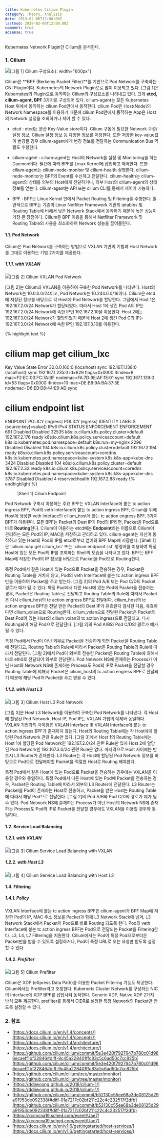 ```yaml
---
title: Kubernetes Cilium Plugin
category: Theory, Analysis
date: 2019-02-06T12:00:00Z
lastmod: 2019-02-06T12:00:00Z
comment: true
adsense: true
---
```


Kubernetes Network Plugin인 Cilium을 분석한다.

### 1. Cilium

![[그림 1] Cilium 구성요소]({{site.baseurl}}/images/theory_analysis/Kubernetes_Cilium_Plugin/Cilium_Components.PNG){: width="600px"}

Cilium은 **BPF (Berkeley Packet Filter)**를 기반으로 Pod Network를 구축하는 CNI Plugin이다. Kubernetes의 Network Plugin으로 많이 이용되고 있다. [그림 1]은 Kubernetes의 Plugin으로 동작하는 Cilium의 구성요소를 나타내고 있다. 크게 **etcd, cilium-agent, BPF** 3가지로 구성되어 있다. cilium-agent는 모든 Kubernetes Host 위에서 동작하는 cilium Pod안에서 동작한다. cilium Pod은 Host(Node)의 Network Namespace를 이용하기 때문에 cilium Pod안에서 동작하는 App은 Host의 Network 설정을 조회하거나 제어 할 수 있다.

* etcd : etcd는 분산 Key-Value store이다. Cilium 구동에 필요한 Network 구성/설정 정보, Cilium 설정 정보 등 다양한 정보를 저장한다. 또한 저장한 key-value값이 변경될 경우 cilium-agent에게 변경 정보를 전달하는 Communication Bus 역활도 수행한다.

* cilium-agent : cilium-agent는 Host의 Network를 설정 및 Monitoring을 하는 Daemon이다. 필요에 따라 BPF를 Linux Kernel에 삽입하고 제어한다. 또한 cilium-agent는 cilium-node-monitor 및 cilium-health 실행한다. cilium-node-monitor는 BPF의 Event를 수신하고 전달한다. cilium-health는 cilium-agent의 상태를 외부의 Host에게 전달하거나, 외부 Host의 cilium-agent의 상태 정보를 얻는다. cilium-agent는 API 또는 cilium CLI를 통해서 제어가 가능하다.

* BPF : BPF는 Linux Kernel 안에서 Packet Routing 및 Filtering을 수행한다. 일반적으로 BPF는 기존의 Linux Netfilter Framework 기반의 iptables 및 Routing Table에 비해서 낮은 Network Stack에서 동작하기 때문에 높은 성능이 가장 큰 장점이다. Cilium은 BPF 이용을 통해서 Netfilter Framework 및 Routing Table의 사용을 최소화하여 Network 성능을 끌어올린다.

#### 1.1. Pod Network

Cilium은 Pod Network를 구축하는 방법으로 VXLAN 기반의 기법과 Host Network를 그대로 이용하는 기법 2가지를 제공한다.

##### 1.1.1. with VXLAN

![[그림 2] Cilium VXLAN Pod Network]({{site.baseurl}}/images/theory_analysis/Kubernetes_Cilium_Plugin/Cilium_Network_VXLAN.PNG)

[그림 2]는 Cilium과 VXLAN을 이용하여 구축한 Pod Network를 나타낸다. Host의 Network는 10.0.0.0/24이고, Pod Network는 10.244.0.0/16이다. Cilium은 etcd에 저장된 정보를 바탕으로 각 Host에 Pod Network를 할당한다. 그림에서 Host 1은 192.167.2.0/24 Network가 할당되었다. 따라서 Host 1에 생긴 Pod A의 IP는 192.167.2.0/24 Network에 속한 IP인 192.167.2.10을 이용한다. Host 2에는 192.167.3.0/24 Network가 할당되었기 때문에 Host 2에 생긴 Pod C의 IP는 192.167.3.0/24 Network에 속한 IP인 192.167.3.10를 이용한다.

{% highlight text %}
# cilium map get cilium_lxc
Key               Value                                                                               State   Error
30.0.0.160:0      (localhost)                                                                         sync
192.167.1.138:0   (localhost)                                                                         sync
192.167.1.235:0   id=829   flags=0x0000 ifindex=8   mac=F2:EC:03:FC:7A:BF nodemac=FA:7D:9E:AF:1E:01   sync
192.167.1.139:0   id=53    flags=0x0000 ifindex=10  mac=DE:B8:9A:BA:37:5E nodemac=D6:EB:D8:44:E9:AD   sync    
# cilium endpoint list
ENDPOINT   POLICY (ingress)   POLICY (egress)   IDENTITY   LABELS (source:key[=value])                       IPv6   IPv4            STATUS
           ENFORCEMENT        ENFORCEMENT
691        Disabled           Disabled          32535      k8s:io.cilium.k8s.policy.cluster=default                 192.167.2.176   ready
                                                           k8s:io.cilium.k8s.policy.serviceaccount=default
                                                           k8s:io.kubernetes.pod.namespace=default
                                                           k8s:run=my-nginx
2296       Disabled           Disabled          104        k8s:io.cilium.k8s.policy.cluster=default                 192.167.2.194   ready
                                                           k8s:io.cilium.k8s.policy.serviceaccount=coredns
                                                           k8s:io.kubernetes.pod.namespace=kube-system
                                                           k8s:k8s-app=kube-dns
3424       Disabled           Disabled          104        k8s:io.cilium.k8s.policy.cluster=default                 192.167.2.32    ready
                                                           k8s:io.cilium.k8s.policy.serviceaccount=coredns
                                                           k8s:io.kubernetes.pod.namespace=kube-system
                                                           k8s:k8s-app=kube-dns
3787       Disabled           Disabled          4          reserved:health                                          192.167.2.88    ready 
{% endhighlight %}
<figure>
<figcaption class="caption">[Shell 1] Cilium Endpoint</figcaption>
</figure>

Pod Network 구축시 이용하는 주요 BPF는 VXLAN Interface에 붙는 tc action ingress BPF, Pod의 veth Interface에 붙는 tc action ingress BPF, Cilium을 위해 Host에 생성한 veth Inteface인 cilium_host에 붙는 tc action engress BPF, 3가지 BPF가 이용된다. 모든 BPF는 Packet의 Dest IP가 Pod의 IP라면, Packet을 Pod으로 바로 **Routing**한다. Cilium이 이용하는 etcd에는 **Endpoint**라는 이름으로 Cilium이 관리하는 모든 Pod의 IP, MAC을 저장하고 관리하고 있다. cilium-agent는 자신이 동작하고 있는 Host의 Pod의 IP를 etcd로부터 얻어와 BPF Map에 저장한다. [Shell 1]은 'cilium map get cilium_lxc' 또는 'cilium endpoint list' 명령어를 이용하여 특정 Host에 있는 모든 Pod의 IP를 조회하는 Shell의 모습을 나타내고 있다. BPF는 BPF Map에 저장한 Pod의 IP 정보를 바탕으로 Packet을 Pod으로 Routing한다.

특정 Pod에서 같은 Host에 있는 Pod으로 Packet을 전송하는 경우, Packet은 Routing Table을 거치지 않고, Pod의 veth Interface에 붙는 tc action ingress BPF만을 이용하여 Packet을 주고 받는다. [그림 2]의 Pod A/B 또는 Pod C/D의 Packet 경로가 예가 될 수 있다. 특정 Pod에서 다른 Host에 있는 Pod에 Packet을 전송하는 경우, Packet은 Routing Table로 전달되고 Routing Table의 Rule에 따라서 Packet은 다시 cilium_host의 tc action engress BPF로 전달된다. cilium_host의 tc action engress BPF은 전달 받은 Packet의 Dest IP가 유효한지 검사한 다음, 유효하다면 cilium_vxlan으로 Routing한다. cilium_vxlan으로 전달된 Packet은 Packet의 Dest Pod이 있는 Host의 cilium_vxlan의 tc action ingress으로 전달되고, 다시 Routing되어 해당 Pod으로 전달된다. [그림 2]의 Pod A/B와 Pod C/D의 경로가 예가 될 수 있다.

특정 Pod에서 Pod이 아닌 외부로 Packet을 전송하게 되면 Packet을 Routing Table에 전달되고, Routing Table의 Rule에 따라서 Packet은 Routing Table의 Rule에 따라서 전달된다. [그림 2]에서 Pod이 외부로 전송한 Packet은 Routing Table에 의해서 바로 eth0로 전달되어 외부로 전달된다. Pod Network NS에 존재하는 Process가 아닌 Host의 Network NS에 존재하는 Process도 Pod의 IP로 Packet을 전달할 경우 Routing Table에 의해서 Packet은 cilium_host의 tc action engress BPF로 전달되기 때문에 해당 Pod과 Packet을 주고 받을 수 있다.

##### 1.1.2. with Host L3

![[그림 3] Cilium Host L3 Pod Network]({{site.baseurl}}/images/theory_analysis/Kubernetes_Cilium_Plugin/Cilium_Network_Host.PNG)

[그림 3]은 Host L3 Network를 이용하여 구축한 Pod Network를 나타낸다. 각 Host에 할당된 Pod Network, Host IP, Pod IP는 VXLAN 기법의 예제와 동일하다. VXLAN 기법과의 차이점은 VXLAN Interface 및 VXLAN Interface에 붙는 tc action ingress BPF가 존재하지 않는다. Host의 Routing Table에는 각 Host에게 할당된 Pod Network 관련 Rule만 있다. [그림 3]에서 Host 1의 Routing Table에는 Host 1에 할당된 Pod Network인 192.167.2.0/24 관련 Rule만 있지 Host 2에 할당된 Pod Network인 192.167.3.0/24 관련 Rule은 없다. 마지막으로 Host 사이에는 반드시 L3 Router가 존재한다. L3 Router는 각 Host에 할당된 Pod Network 정보를 바탕으로 Pod으로 전달해야할 Packet을 적절한 Host로 Routing 해야한다.

특정 Pod에서 같은 Host에 있는 Pod으로 Packet을 전송하는 경우에는 VXLAN을 이용할 경우와 동일하다. 특정 Pod에서 다른 Host에 있는 Pod에 Packet을 전송하는 경우, Packet은 Routing Table에 따라서 외부의 L3 Router에 전달된다. L3 Router는 Packet을 Pod이 존재하는 Host로 전송하고, Packet을 받은 Host는 Routing Table에 따라서 해당 Pod으로 전달한다. [그림 2]의 Pod A/B와 Pod C/D의 경로가 예가 될 수 있다. Pod Network NS에 존재하는 Process가 아닌 Host의 Network NS에 존재하는 Process도 Pod의 IP로 Packet을 전달할 경우에도 VXLAN을 이용할 경우와 동일하다.

#### 1.2. Service Load Balancing

##### 1.2.1. with VXLAN

![[그림 3] Cilium Service Load Balancing with VXLAN]({{site.baseurl}}/images/theory_analysis/Kubernetes_Cilium_Plugin/Cilium_Service_VXLAN.PNG)

##### 1.2.2. with Host L3

![[그림 4] Cilium Service Load Balancing with Host L3]({{site.baseurl}}/images/theory_analysis/Kubernetes_Cilium_Plugin/Cilium_Service_Host.PNG)

#### 1.4. Filtering

##### 1.4.1. Policy

VXLAN Interface에 붙는 tc action ingress BPF은 cilium-agent가 BPF Map에 저장한 Pod의 IP, MAC 주소 정보를 Packet과 함께 L3 Network Stack에 넘겨, L3 Network Stack에서 Packet이 Pod으로 바로 Routing 되도록 한다. Pod의 veth Interface에 붙는 tc action ingress BPF는 Pod으로 전달되는 Packet을 Filtering한다. L3, L4, L7 Filtering을 지원한다. Cilium에서는 Pod이 특정 Pod으로부터온 Packet만을 받을 수 있도록 설정하거나, Pod이 특정 URL로 오는 요청만 받도록 설정 할 수 있다.

##### 1.4.2. Prefilter

![[그림 5] Cilium Prefilter]({{site.baseurl}}/images/theory_analysis/Kubernetes_Cilium_Plugin/Cilium_Prefilter.PNG)

Cilium은 XDP (eXpress Data Path)를 이용한 Packet Filteirng 기능도 제공한다. Cilium에서는 Prefilter라고 호칭한다. Kubernets Cluster Network를 구성하는 NIC의 Interface에 XDP BPF를 삽입시켜 동작한다. Generic XDP, Native XDP 2가지 방식 모두 제공한다. prefilter를 통해서 CIDR로 설정한 특정 Network의 Packet만 받도록 설정할 수 있다.

### 2. 참조

* [https://docs.cilium.io/en/v1.4/concepts/](https://docs.cilium.io/en/v1.4/concepts/) 
* [https://docs.cilium.io/en/v1.4/architecture/](https://docs.cilium.io/en/v1.4/architecture/)
* [https://github.com/cilium/cilium/commit/5e3e420f7927647b780c01d986ecaeff1bf32846#diff-9c45a228401ffc83c5c6ad50c7cc825b](https://github.com/cilium/cilium/commit/5e3e420f7927647b780c01d986ecaeff1bf32846#diff-9c45a228401ffc83c5c6ad50c7cc825b)
* [https://github.com/cilium/cilium/tree/master/monitor](https://github.com/cilium/cilium/tree/master/monitor)
* [https://ddiiwoong.github.io/2018/cilium-1/](https://ddiiwoong.github.io/2018/cilium-1/)
* [https://github.com/cilium/cilium/commit/b52130c55ee68a3de08125d29a91953de092338f#diff-01a7217c02bf211c22c4c232517f2dfb](https://github.com/cilium/cilium/commit/b52130c55ee68a3de08125d29a91953de092338f#diff-01a7217c02bf211c22c4c232517f2dfb)
* [https://kccncna19.sched.com/event/Uae7](https://kccncna19.sched.com/event/Uae7)
* [https://docs.cilium.io/en/v1.6/gettingstarted/host-services/](https://docs.cilium.io/en/v1.6/gettingstarted/host-services/)